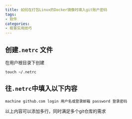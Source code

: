 ```yaml
---
title: 如何在打包Linux的Docker镜像时填入git账户密码
tags:
- 软件
categories:
- 极客实用技巧
---
```


## 创建`.netrc` 文件

在用户根目录下创建

```
touch ~/.netrc
```



## 往`.netrc`中填入以下内容



```
machine github.com login 用户名或登录邮箱 password 登录密码
```

以上内容可以添加多行，同时满足多个git仓库的需求


